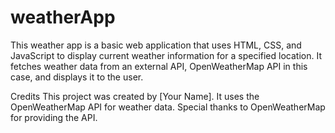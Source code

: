 # weatherApp

This weather app is a basic web application that uses HTML, CSS, and JavaScript to display current weather information for a specified location. It fetches weather data from an external API, OpenWeatherMap API in this case, and displays it to the user.

Credits
This project was created by [Your Name]. It uses the OpenWeatherMap API for weather data. Special thanks to OpenWeatherMap for providing the API.
